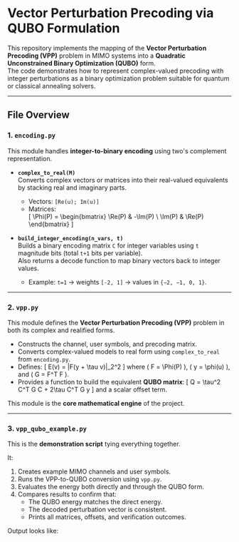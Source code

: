 # Vector Perturbation Precoding via QUBO Formulation

This repository implements the mapping of the **Vector Perturbation Precoding (VPP)** problem in MIMO systems into a **Quadratic Unconstrained Binary Optimization (QUBO)** form.  
The code demonstrates how to represent complex-valued precoding with integer perturbations as a binary optimization problem suitable for quantum or classical annealing solvers.

---

## File Overview

### 1. `encoding.py`
This module handles **integer-to-binary encoding** using two's complement representation.

- **`complex_to_real(M)`**  
  Converts complex vectors or matrices into their real-valued equivalents by stacking real and imaginary parts.  
  - Vectors: `[Re(u); Im(u)]`  
  - Matrices:  
    \[
    \Phi(P) = \begin{bmatrix}
    \Re(P) & -\Im(P) \\
    \Im(P) &  \Re(P)
    \end{bmatrix}
    \]

- **`build_integer_encoding(n_vars, t)`**  
  Builds a binary encoding matrix `C` for integer variables using `t` magnitude bits (total `t+1` bits per variable).  
  Also returns a decode function to map binary vectors back to integer values.  
  - Example: `t=1` → weights `[-2, 1]` → values in `{−2, −1, 0, 1}`.

---

### 2. `vpp.py`
This module defines the **Vector Perturbation Precoding (VPP)** problem in both its complex and realified forms.

- Constructs the channel, user symbols, and precoding matrix.  
- Converts complex-valued models to real form using `complex_to_real` from `encoding.py`.  
- Defines:
  \[
  E(v) = \|F(y + \tau v)\|_2^2
  \]
  where \( F = \Phi(P) \), \( y = \phi(u) \), and \( G = F^T F \).  
- Provides a function to build the equivalent **QUBO matrix**:
  \[
  Q = \tau^2 C^T G C + 2\tau C^T G y
  \]
  and a scalar offset term.

This module is the **core mathematical engine** of the project.

---

### 3. `vpp_qubo_example.py`
This is the **demonstration script** tying everything together.

It:
1. Creates example MIMO channels and user symbols.
2. Runs the VPP-to-QUBO conversion using `vpp.py`.
3. Evaluates the energy both directly and through the QUBO form.
4. Compares results to confirm that:
   - The QUBO energy matches the direct energy.
   - The decoded perturbation vector is consistent.
   - Prints all matrices, offsets, and verification outcomes.

Output looks like:
